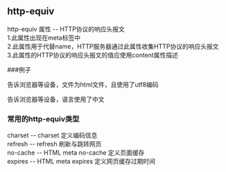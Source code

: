 ## http-equiv
http-equiv 属性 -- HTTP协议的响应头报文  
1.此属性出现在meta标签中  
2.此属性用于代替name，HTTP服务器通过此属性收集HTTP协议的响应头报文  
3.此属性的HTTP协议的响应头报文的值应使用content属性描述  

###例子
<meta http-equiv="content-type" content="text/html; charset=utf-8" />

告诉浏览器等设备，文件为html文件，且使用了utf8编码
 
<meta http-equiv="content-language" content="zh-CN" />
告诉浏览器等设备，语言使用了中文


### 常用的http-equiv类型
charset -- charset 定义编码信息  
refresh -- refresh 刷新与跳转网页  
no-cache -- HTML meta no-cache 定义页面缓存  
expires -- HTML meta expires 定义网页缓存过期时间  